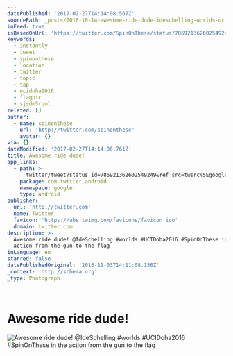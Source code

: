 ```yaml
---
datePublished: '2017-02-27T14:14:08.567Z'
sourcePath: _posts/2016-10-14-awesome-ride-dude-ideschelling-worlds-ucidoha2016-spino.md
inFeed: true
isBasedOnUrl: 'https://twitter.com/SpinOnThese/status/786921362602549249'
keywords:
  - instantly
  - tweet
  - spinonthese
  - location
  - twitter
  - topic
  - tap
  - ucidoha2016
  - flagpic
  - sjsdm5rqml
related: []
author:
  - name: spinonthese
    url: 'http://twitter.com/spinonthese'
    avatar: {}
via: {}
dateModified: '2017-02-27T14:14:06.761Z'
title: Awesome ride dude!
app_links:
  - path: >-
      twitter/tweet?status_id=786921362602549249&ref_src=twsrc%5Egoogle%7Ctwcamp%5Eandroidseo%7Ctwgr%5Estatus%7Ctwterm%5E786921362602549249
    package: com.twitter.android
    namespace: google
    type: android
publisher:
  url: 'http://twitter.com'
  name: Twitter
  favicon: 'https://abs.twimg.com/favicons/favicon.ico'
  domain: twitter.com
description: >-
  Awesome ride dude! @IdeSchelling #worlds #UCIDoha2016 #SpinOnThese in the
  action from the gun to the flag
inLanguage: en
starred: false
datePublishedOriginal: '2016-11-03T14:11:08.136Z'
_context: 'http://schema.org'
_type: Photograph

---
```

# Awesome ride dude!
![Awesome ride dude! @IdeSchelling #worlds #UCIDoha2016 #SpinOnThese in the action from the gun to the flag](https://s3-us-west-2.amazonaws.com/the-grid-img/p/e460044b4181f019fce3d9d8a10c17851fc4745b.jpg)